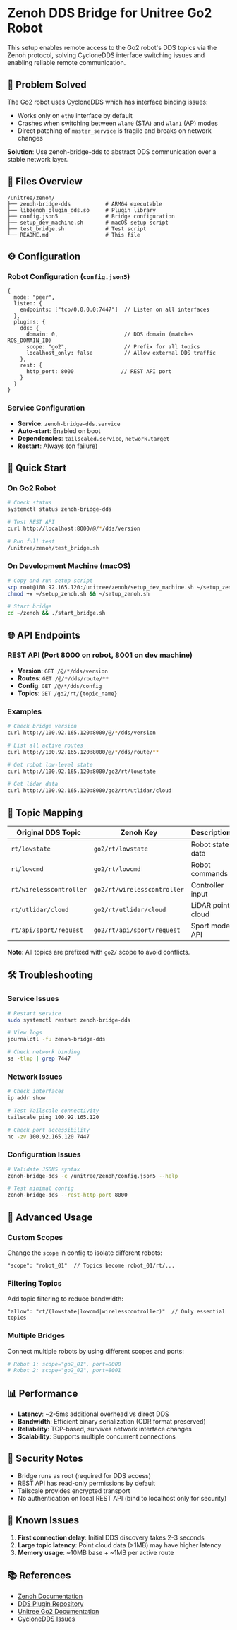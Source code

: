 # Zenoh DDS Bridge for Unitree Go2 Robot

This setup enables remote access to the Go2 robot's DDS topics via the Zenoh protocol, solving CycloneDDS interface switching issues and enabling reliable remote communication.

## 🎯 Problem Solved

The Go2 robot uses CycloneDDS which has interface binding issues:
- Works only on `eth0` interface by default
- Crashes when switching between `wlan0` (STA) and `wlan1` (AP) modes
- Direct patching of `master_service` is fragile and breaks on network changes

**Solution**: Use zenoh-bridge-dds to abstract DDS communication over a stable network layer.

## 📁 Files Overview

```
/unitree/zenoh/
├── zenoh-bridge-dds           # ARM64 executable
├── libzenoh_plugin_dds.so     # Plugin library  
├── config.json5               # Bridge configuration
├── setup_dev_machine.sh       # macOS setup script
├── test_bridge.sh             # Test script
└── README.md                  # This file
```

## ⚙️ Configuration

### Robot Configuration (`config.json5`)
```json5
{
  mode: "peer",
  listen: {
    endpoints: ["tcp/0.0.0.0:7447"]  // Listen on all interfaces
  },
  plugins: {
    dds: {
      domain: 0,                     // DDS domain (matches ROS_DOMAIN_ID)
      scope: "go2",                  // Prefix for all topics
      localhost_only: false          // Allow external DDS traffic
    },
    rest: {
      http_port: 8000               // REST API port
    }
  }
}
```

### Service Configuration
- **Service**: `zenoh-bridge-dds.service`
- **Auto-start**: Enabled on boot
- **Dependencies**: `tailscaled.service`, `network.target`
- **Restart**: Always (on failure)

## 🚀 Quick Start

### On Go2 Robot
```bash
# Check status
systemctl status zenoh-bridge-dds

# Test REST API
curl http://localhost:8000/@/*/dds/version

# Run full test
/unitree/zenoh/test_bridge.sh
```

### On Development Machine (macOS)
```bash
# Copy and run setup script
scp root@100.92.165.120:/unitree/zenoh/setup_dev_machine.sh ~/setup_zenoh.sh
chmod +x ~/setup_zenoh.sh && ~/setup_zenoh.sh

# Start bridge
cd ~/zenoh && ./start_bridge.sh
```

## 🌐 API Endpoints

### REST API (Port 8000 on robot, 8001 on dev machine)
- **Version**: `GET /@/*/dds/version`
- **Routes**: `GET /@/*/dds/route/**`  
- **Config**: `GET /@/*/dds/config`
- **Topics**: `GET /go2/rt/{topic_name}`

### Examples
```bash
# Check bridge version
curl http://100.92.165.120:8000/@/*/dds/version

# List all active routes  
curl http://100.92.165.120:8000/@/*/dds/route/**

# Get robot low-level state
curl http://100.92.165.120:8000/go2/rt/lowstate

# Get lidar data
curl http://100.92.165.120:8000/go2/rt/utlidar/cloud
```

## 🔌 Topic Mapping

| Original DDS Topic | Zenoh Key | Description |
|-------------------|-----------|-------------|
| `rt/lowstate` | `go2/rt/lowstate` | Robot state data |
| `rt/lowcmd` | `go2/rt/lowcmd` | Robot commands |
| `rt/wirelesscontroller` | `go2/rt/wirelesscontroller` | Controller input |
| `rt/utlidar/cloud` | `go2/rt/utlidar/cloud` | LiDAR point cloud |
| `rt/api/sport/request` | `go2/rt/api/sport/request` | Sport mode API |

**Note**: All topics are prefixed with `go2/` scope to avoid conflicts.

## 🛠️ Troubleshooting

### Service Issues
```bash
# Restart service
sudo systemctl restart zenoh-bridge-dds

# View logs
journalctl -fu zenoh-bridge-dds

# Check network binding
ss -tlnp | grep 7447
```

### Network Issues
```bash
# Check interfaces
ip addr show

# Test Tailscale connectivity
tailscale ping 100.92.165.120

# Check port accessibility
nc -zv 100.92.165.120 7447
```

### Configuration Issues
```bash
# Validate JSON5 syntax
zenoh-bridge-dds -c /unitree/zenoh/config.json5 --help

# Test minimal config
zenoh-bridge-dds --rest-http-port 8000
```

## 🔧 Advanced Usage

### Custom Scopes
Change the `scope` in config to isolate different robots:
```json5
"scope": "robot_01"  // Topics become robot_01/rt/...
```

### Filtering Topics
Add topic filtering to reduce bandwidth:
```json5
"allow": "rt/(lowstate|lowcmd|wirelesscontroller)"  // Only essential topics
```

### Multiple Bridges
Connect multiple robots by using different scopes and ports:
```bash
# Robot 1: scope="go2_01", port=8000
# Robot 2: scope="go2_02", port=8001
```

## 📊 Performance

- **Latency**: ~2-5ms additional overhead vs direct DDS
- **Bandwidth**: Efficient binary serialization (CDR format preserved)
- **Reliability**: TCP-based, survives network interface changes
- **Scalability**: Supports multiple concurrent connections

## 🔐 Security Notes

- Bridge runs as root (required for DDS access)
- REST API has read-only permissions by default
- Tailscale provides encrypted transport
- No authentication on local REST API (bind to localhost only for security)

## 🐛 Known Issues

1. **First connection delay**: Initial DDS discovery takes 2-3 seconds
2. **Large topic latency**: Point cloud data (>1MB) may have higher latency
3. **Memory usage**: ~10MB base + ~1MB per active route

## 📚 References

- [Zenoh Documentation](https://zenoh.io/docs/)
- [DDS Plugin Repository](https://github.com/eclipse-zenoh/zenoh-plugin-dds)
- [Unitree Go2 Documentation](https://www.unitree.com/go2)
- [CycloneDDS Issues](https://github.com/eclipse-cyclonedx/cyclonedx-specification/issues) 